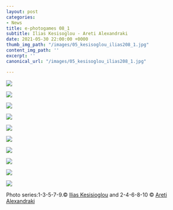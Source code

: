 ```yaml
---
layout: post
categories:
- News
title: e-photogames 08_1
subtitle: Ilias Kesisoglou - Areti Alexandraki
date: 2021-05-30 22:00:00 +0000
thumb_img_path: "/images/05_kesisoglou_ilias208_1.jpg"
content_img_path: ''
excerpt: ''
canonical_url: "/images/05_kesisoglou_ilias208_1.jpg"

---
```

![](/images/01_kesisoglou_ilias208_1.JPG)

![](/images/02_alexandraki_areti208_1.jpg)

![](/images/03_kesisoglou_ilias208_1.jpg)

![](/images/04_alexandraki_areti208_1.jpg)

![](/images/05_kesisoglou_ilias208_1-1.jpg)

![](/images/06_alexandraki_areti208_1.jpg)

![](/images/07_kesisoglou_ilias208_1.jpg)

![](/images/08_alexandraki_areti208_1.jpg)

![](/images/09_kesisoglou_ilias208_1.jpg)

![](/images/10_alexandraki_areti208_1.jpg)

Photo series:1-3-5-7-9.© <a href="https://www.facebook.com/iliaskes" target="blank">Ilias Kesisioglou</a>  and  2-4-6-8-10  © <a href="https://www.facebook.com/aretialexandraki" target="blank">Areti Alexandraki</a>